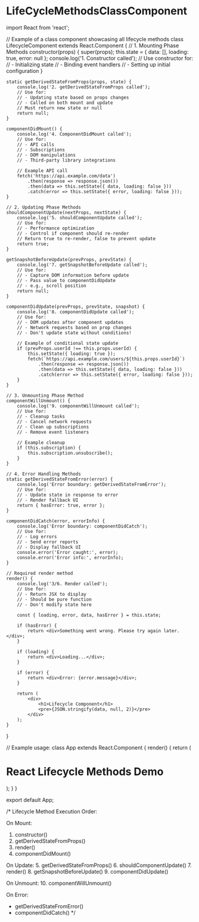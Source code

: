 # LifeCycleMethodsClassComponent


import React from 'react';

// Example of a class component showcasing all lifecycle methods
class LifecycleComponent extends React.Component {
    // 1. Mounting Phase Methods
    constructor(props) {
        super(props);
        this.state = {
            data: [],
            loading: true,
            error: null
        };
        console.log('1. Constructor called');
        // Use constructor for:
        // - Initializing state
        // - Binding event handlers
        // - Setting up initial configuration
    }

    static getDerivedStateFromProps(props, state) {
        console.log('2. getDerivedStateFromProps called');
        // Use for:
        // - Updating state based on props changes
        // - Called on both mount and update
        // Must return new state or null
        return null;
    }

    componentDidMount() {
        console.log('4. ComponentDidMount called');
        // Use for:
        // - API calls
        // - Subscriptions 
        // - DOM manipulations
        // - Third-party library integrations
        
        // Example API call
        fetch('https://api.example.com/data')
            .then(response => response.json())
            .then(data => this.setState({ data, loading: false }))
            .catch(error => this.setState({ error, loading: false }));
    }

    // 2. Updating Phase Methods
    shouldComponentUpdate(nextProps, nextState) {
        console.log('5. shouldComponentUpdate called');
        // Use for:
        // - Performance optimization
        // - Control if component should re-render
        // Return true to re-render, false to prevent update
        return true;
    }

    getSnapshotBeforeUpdate(prevProps, prevState) {
        console.log('7. getSnapshotBeforeUpdate called');
        // Use for:
        // - Capture DOM information before update
        // - Pass value to componentDidUpdate
        // - e.g., scroll position
        return null;
    }

    componentDidUpdate(prevProps, prevState, snapshot) {
        console.log('8. componentDidUpdate called');
        // Use for:
        // - DOM updates after component updates
        // - Network requests based on prop changes
        // - Don't update state without conditions!
        
        // Example of conditional state update
        if (prevProps.userId !== this.props.userId) {
            this.setState({ loading: true });
            fetch(`https://api.example.com/users/${this.props.userId}`)
                .then(response => response.json())
                .then(data => this.setState({ data, loading: false }))
                .catch(error => this.setState({ error, loading: false }));
        }
    }

    // 3. Unmounting Phase Method
    componentWillUnmount() {
        console.log('9. componentWillUnmount called');
        // Use for:
        // - Cleanup tasks
        // - Cancel network requests
        // - Clean up subscriptions
        // - Remove event listeners
        
        // Example cleanup
        if (this.subscription) {
            this.subscription.unsubscribe();
        }
    }

    // 4. Error Handling Methods
    static getDerivedStateFromError(error) {
        console.log('Error boundary: getDerivedStateFromError');
        // Use for:
        // - Update state in response to error
        // - Render fallback UI
        return { hasError: true, error };
    }

    componentDidCatch(error, errorInfo) {
        console.log('Error boundary: componentDidCatch');
        // Use for:
        // - Log errors
        // - Send error reports
        // - Display fallback UI
        console.error('Error caught:', error);
        console.error('Error info:', errorInfo);
    }

    // Required render method
    render() {
        console.log('3/6. Render called');
        // Use for:
        // - Return JSX to display
        // - Should be pure function
        // - Don't modify state here

        const { loading, error, data, hasError } = this.state;

        if (hasError) {
            return <div>Something went wrong. Please try again later.</div>;
        }

        if (loading) {
            return <div>Loading...</div>;
        }

        if (error) {
            return <div>Error: {error.message}</div>;
        }

        return (
            <div>
                <h1>Lifecycle Component</h1>
                <pre>{JSON.stringify(data, null, 2)}</pre>
            </div>
        );
    }
}

// Example usage:
class App extends React.Component {
    render() {
        return (
            <div>
                <h1>React Lifecycle Methods Demo</h1>
                <LifecycleComponent userId="123" />
            </div>
        );
    }
}

export default App;

/* 
Lifecycle Method Execution Order:

On Mount:
1. constructor()
2. getDerivedStateFromProps()
3. render()
4. componentDidMount()

On Update:
5. getDerivedStateFromProps()
6. shouldComponentUpdate()
7. render()
8. getSnapshotBeforeUpdate()
9. componentDidUpdate()

On Unmount:
10. componentWillUnmount()

On Error:
- getDerivedStateFromError()
- componentDidCatch()
*/
